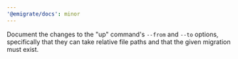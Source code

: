 ```yaml
---
'@emigrate/docs': minor
---
```


Document the changes to the "up" command's `--from` and `--to` options, specifically that they can take relative file paths and that the given migration must exist.
